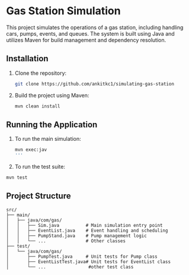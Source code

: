 # Gas Station Simulation

This project simulates the operations of a gas station, including handling cars, pumps, events, and queues. The system is built using Java and utilizes Maven for build management and dependency resolution.

## Installation

1. Clone the repository:
   ```bash
   git clone https://github.com/ankitkc1/simulating-gas-station
   ```

2. Build the project using Maven:
   ```bash
   mvn clean install
   ```

## Running the Application

1. To run the main simulation:
   ```bash
   mvn exec:jav
   '''
2. To run the test suite:
```bash
mvn test
```

## Project Structure

```
src/
├── main/
│   ├── java/com/gas/
│   │   ├── Sim.java          # Main simulation entry point
│   │   ├── EventList.java    # Event handling and scheduling
│   │   ├── PumpStand.java    # Pump management logic
│   │   └── ...               # Other classes
├── test/
│   └── java/com/gas/
│       ├── PumpTest.java     # Unit tests for Pump class
│       ├── EventListTest.java# Unit tests for EventList class
│       └── ...                #other test class
```
